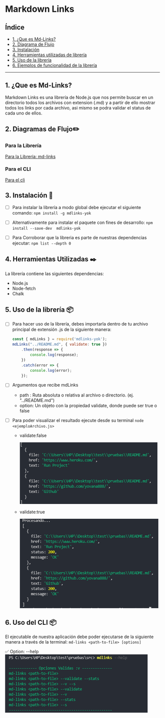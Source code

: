 # Markdown Links

## Índice

* [1. ¿Que es Md-Links?](#1-que-es-md-links)
* [2. Diagrama de Flujo](#2-diagrama-de-flujo)
* [3. Instalación](#3-instalación)
* [4. Herramientas utilizadas de librería](#4-herramientas-utilizadas)
* [5. Uso de la librería](#5-uso-de-la-librería)
* [6. Ejemplos de funcionalidad de la librería](#5-ejemplos-de-funcionalidad-de-la-librería)

***

## 1. ¿Que es Md-Links?

Markdown Links es una librería de Node.js que nos permite buscar en un directorio todos los archivos con extension (.md) y a partir de ello mostrar todos los links por cada archivo, asi mismo se podra validar el status de cada uno de ellos.

## 2. Diagramas de Flujo:pencil2:

   ### Para la Librería
   [Para la Librería: md-links](src/img/md_links.jpg)

   ### Para el CLI
   [Para el cli](src/img/cli.jpg)

## 3. Instalación :rocket:

- [ ] Para instalar la librería a modo global debe ejecutar el siguiente comando: `npm install -g mdlinks-yok`

- [ ] Alternativamente para instalar el paquete con fines de desarrollo: `npm install --save-dev  mdlinks-yok`

- [ ] Para Corroborar que la libreria es parte de nuestras dependencias ejecutar: `npm list --depth 0`

## 4. Herramientas Utilizadas 	:black_nib:

La librería contiene las siguientes dependencias:
* Node.js
* Node-fetch
* Chalk

## 5. Uso de la librería :package:

- [ ] Para hacer uso de la librería, debes importarla dentro de tu archivo principal de extensión .js de la siguiente manera:
    ```js
    const { mdLinks } = require('mdlinks-yok');
    mdLinks("../README.md", { validate: true })
        .then(response => {
            console.log(response);
        })
        .catch(error => {
            console.log(error);
        });
    ```

- [ ] Argumentos que recibe mdLinks
    - path : Ruta absoluta o relativa al archivo o directorio. (ej. "../README.md")
    - option: Un objeto con la propiedad validate, donde puede ser true o false 

- [ ] Para poder visualizar el resultado ejecute desde su terminal `node <ejemploArchivo.js>` 
    - validate:false

      ![resultApiFalse](src/img/resultApiFalse.png)

    - validate:true

      ![resultApiTrue](src/img/resultApiTrue.png)

## 6. Uso del CLI :package:
  El ejecutable de nuestra aplicación debe poder ejecutarse de la siguiente manera a través de la terminal:
    `md-links <path-to-file> [options]`

  :white_check_mark:  Option: --help
    ![helpCLI](src/img/clihelp.png)